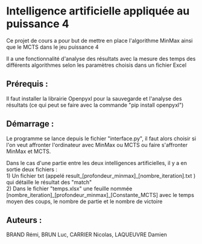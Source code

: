 <h1>Intelligence artificielle appliquée au puissance 4</h1>
<p>Ce projet de cours a pour but de mettre en place l'algorithme MinMax ainsi que le MCTS dans le jeu puissance 4</p>
<p>Il a une fonctionnalité d'analyse des résultats avec la mesure des temps des différents algorithmes selon les paramètres choisis dans un fichier Excel </p> 
<h2>Prérequis : </h2>
<p>Il faut installer la librairie Openpyxl pour la sauvegarde et l'analyse des résultats (ce qui peut se faire avec la commande "pip install openpyxl") </p> 
<h2>Démarrage : </h2>
<p>Le programme se lance depuis le fichier "interface.py", il faut alors choisir si l'on veut affronter l'ordinateur avec MinMax ou MCTS ou faire s'affronter MinMax et MCTS.  <P>
<p> Dans le cas d'une partie entre les deux intelligences artificielles, il y a en sortie deux fichiers : <br>
1) Un fichier txt (appelé result_[profondeur_minmax]_[nombre_iteration].txt ) qui détaille le résultat des "match"  <br>
2) Dans le fichier "temps.xlsx" une feuille nommée [nombre_iteration]_[profondeur_minmax]_[Constante_MCTS] avec le temps moyen des coups, le nombre de partie et le nombre de victoire  
</p>
<h2>Auteurs : </h2>
<p>BRAND Rémi, BRUN Luc, CARRIER Nicolas, LAQUEUVRE Damien</p>
